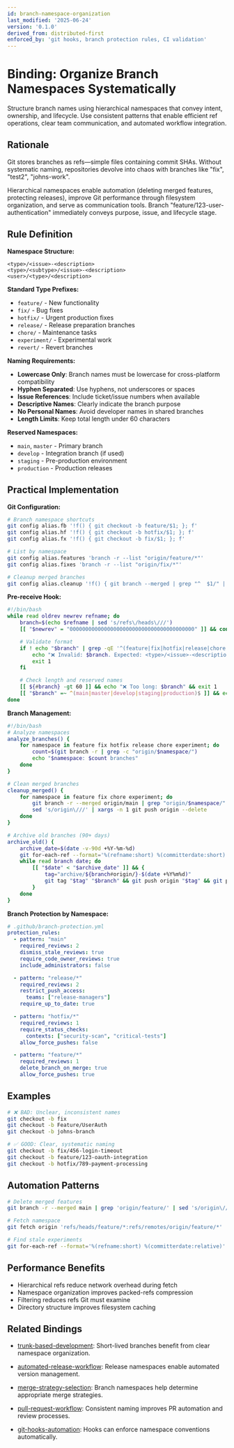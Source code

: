 ```yaml
---
id: branch-namespace-organization
last_modified: '2025-06-24'
version: '0.1.0'
derived_from: distributed-first
enforced_by: 'git hooks, branch protection rules, CI validation'
---
```

# Binding: Organize Branch Namespaces Systematically

Structure branch names using hierarchical namespaces that convey intent, ownership, and lifecycle. Use consistent patterns that enable efficient ref operations, clear team communication, and automated workflow integration.

## Rationale

Git stores branches as refs—simple files containing commit SHAs. Without systematic naming, repositories devolve into chaos with branches like "fix", "test2", "johns-work".

Hierarchical namespaces enable automation (deleting merged features, protecting releases), improve Git performance through filesystem organization, and serve as communication tools. Branch "feature/123-user-authentication" immediately conveys purpose, issue, and lifecycle stage.

## Rule Definition

**Namespace Structure:**

```
<type>/<issue>-<description>
<type>/<subtype>/<issue>-<description>
<user>/<type>/<description>
```

**Standard Type Prefixes:**
- `feature/` - New functionality
- `fix/` - Bug fixes
- `hotfix/` - Urgent production fixes
- `release/` - Release preparation branches
- `chore/` - Maintenance tasks
- `experiment/` - Experimental work
- `revert/` - Revert branches

**Naming Requirements:**

- **Lowercase Only**: Branch names must be lowercase for cross-platform compatibility
- **Hyphen Separated**: Use hyphens, not underscores or spaces
- **Issue References**: Include ticket/issue numbers when available
- **Descriptive Names**: Clearly indicate the branch purpose
- **No Personal Names**: Avoid developer names in shared branches
- **Length Limits**: Keep total length under 60 characters

**Reserved Namespaces:**
- `main`, `master` - Primary branch
- `develop` - Integration branch (if used)
- `staging` - Pre-production environment
- `production` - Production releases

## Practical Implementation

**Git Configuration:**

```bash
# Branch namespace shortcuts
git config alias.fb '!f() { git checkout -b feature/$1; }; f'
git config alias.hf '!f() { git checkout -b hotfix/$1; }; f'
git config alias.fx '!f() { git checkout -b fix/$1; }; f'

# List by namespace
git config alias.features 'branch -r --list "origin/feature/*"'
git config alias.fixes 'branch -r --list "origin/fix/*"'

# Cleanup merged branches
git config alias.cleanup '!f() { git branch --merged | grep "^  $1/" | xargs -n 1 git branch -d; }; f'
```

**Pre-receive Hook:**

```bash
#!/bin/bash
while read oldrev newrev refname; do
    branch=$(echo $refname | sed 's/refs\/heads\///')
    [[ "$newrev" = "0000000000000000000000000000000000000000" ]] && continue

    # Validate format
    if ! echo "$branch" | grep -qE '^(feature|fix|hotfix|release|chore|experiment|revert)/[a-z0-9-]+$'; then
        echo "❌ Invalid: $branch. Expected: <type>/<issue>-<description>"
        exit 1
    fi

    # Check length and reserved names
    [[ ${#branch} -gt 60 ]] && echo "❌ Too long: $branch" && exit 1
    [[ "$branch" =~ ^(main|master|develop|staging|production)$ ]] && echo "❌ Reserved: $branch" && exit 1
done
```

**Branch Management:**

```bash
#!/bin/bash
# Analyze namespaces
analyze_branches() {
    for namespace in feature fix hotfix release chore experiment; do
        count=$(git branch -r | grep -c "origin/$namespace/")
        echo "$namespace: $count branches"
    done
}

# Clean merged branches
cleanup_merged() {
    for namespace in feature fix chore experiment; do
        git branch -r --merged origin/main | grep "origin/$namespace/" |
        sed 's/origin\///' | xargs -n 1 git push origin --delete
    done
}

# Archive old branches (90+ days)
archive_old() {
    archive_date=$(date -v-90d +%Y-%m-%d)
    git for-each-ref --format='%(refname:short) %(committerdate:short)' refs/remotes/origin/ |
    while read branch date; do
        [[ "$date" < "$archive_date" ]] && {
            tag="archive/${branch#origin/}-$(date +%Y%m%d)"
            git tag "$tag" "$branch" && git push origin "$tag" && git push origin --delete "${branch#origin/}"
        }
    done
}
```

**Branch Protection by Namespace:**

```yaml
# .github/branch-protection.yml
protection_rules:
  - pattern: "main"
    required_reviews: 2
    dismiss_stale_reviews: true
    require_code_owner_reviews: true
    include_administrators: false

  - pattern: "release/*"
    required_reviews: 2
    restrict_push_access:
      teams: ["release-managers"]
    require_up_to_date: true

  - pattern: "hotfix/*"
    required_reviews: 1
    require_status_checks:
      contexts: ["security-scan", "critical-tests"]
    allow_force_pushes: false

  - pattern: "feature/*"
    required_reviews: 1
    delete_branch_on_merge: true
    allow_force_pushes: true
```

## Examples

```bash
# ❌ BAD: Unclear, inconsistent names
git checkout -b fix
git checkout -b Feature/UserAuth
git checkout -b johns-branch

# ✅ GOOD: Clear, systematic naming
git checkout -b fix/456-login-timeout
git checkout -b feature/123-oauth-integration
git checkout -b hotfix/789-payment-processing
```

## Automation Patterns

```bash
# Delete merged features
git branch -r --merged main | grep 'origin/feature/' | sed 's/origin\///' | xargs -n 1 git push origin --delete

# Fetch namespace
git fetch origin 'refs/heads/feature/*:refs/remotes/origin/feature/*'

# Find stale experiments
git for-each-ref --format='%(refname:short) %(committerdate:relative)' 'refs/remotes/origin/experiment/' | grep -E 'months|years'
```

## Performance Benefits

- Hierarchical refs reduce network overhead during fetch
- Namespace organization improves packed-refs compression
- Filtering reduces refs Git must examine
- Directory structure improves filesystem caching

## Related Bindings

- [trunk-based-development](./trunk-based-development.md): Short-lived branches benefit from clear namespace organization.

- [automated-release-workflow](./automated-release-workflow.md): Release namespaces enable automated version management.

- [merge-strategy-selection](./merge-strategy-selection.md): Branch namespaces help determine appropriate merge strategies.

- [pull-request-workflow](./pull-request-workflow.md): Consistent naming improves PR automation and review processes.

- [git-hooks-automation](../../../core/git-hooks-automation.md): Hooks can enforce namespace conventions automatically.
